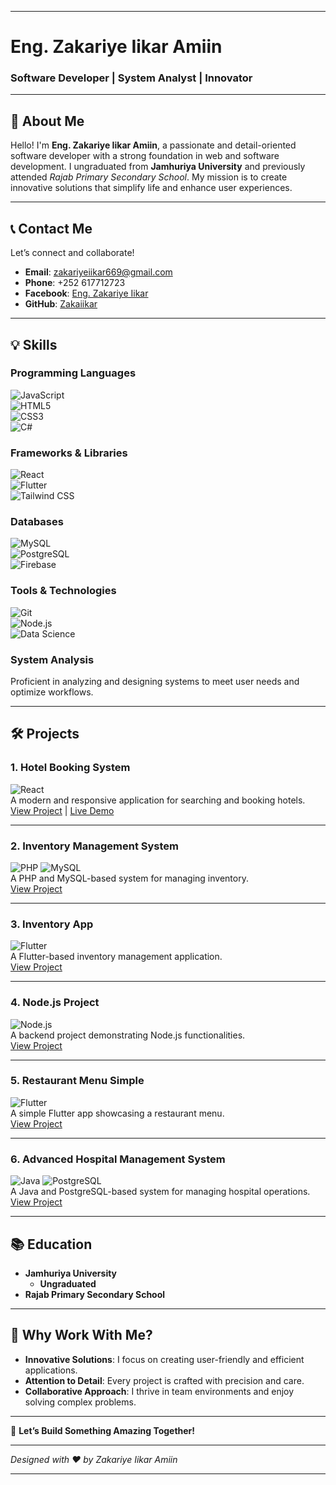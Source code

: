 [image_1]: https://pfst.cf2.poecdn.net/base/image/a94d2b9b05f68912d977a35eb23306504e4b12eff285d4c011a1d51ebeeba7a3?pmaid=279323200
[image_2]: https://pfst.cf2.poecdn.net/base/image/a86cfcea8bf2d1096a0f9c33b4f8de825f358402f4b752ecc72a5e52c8bf45f5?pmaid=279323220
[image_3]: https://pfst.cf2.poecdn.net/base/image/a341532423992185bda570b698b7b5ce72bddb056a8b470314be8031c3505cff?pmaid=279323251
[image_4]: https://pfst.cf2.poecdn.net/base/image/6fa5de181ca68ecba801da034f546daac4ce4e879c5b73fa017784e4a123c8cd?pmaid=279323271
[image_5]: https://pfst.cf2.poecdn.net/base/image/560d1e29cb90f466a3a1922a71ecfa7e4a17f8c14963b0c77e07f72e5c371eed?pmaid=279323300
[image_6]: https://pfst.cf2.poecdn.net/base/image/5a71e341af3332ffc3cddc59e1e3df5caa9b511c8d32c3d1884c3155c534ed08?pmaid=279323329
[image_7]: https://pfst.cf2.poecdn.net/base/image/dd0a370c2aa94bfbe11d33de5b844ac363f7c249fcdab6884951feb5d08ef470?pmaid=279323381
[image_8]: https://pfst.cf2.poecdn.net/base/image/792bdd2dafe0fc41b464313a92008d94a2e5256c8ec73527fcbee1f0f1648902?pmaid=279323406
[image_9]: https://pfst.cf2.poecdn.net/base/image/b7f531e9e9ac289e1b3a6b0d3873b64ab2cf5a704c13bc51d52c38e28a6793e3?pmaid=279323422
[image_10]: https://pfst.cf2.poecdn.net/base/image/9487d80b73344b48f81aafca42f9f9e74462907cf43533fe9bbdca8591f2af29?pmaid=279323441
[image_11]: https://pfst.cf2.poecdn.net/base/image/51e40fcdfc75879ecb5b9e53b04f825a94fe9ef0c62c39e9a2249f76ea5c6114?pmaid=279323459
[image_12]: https://pfst.cf2.poecdn.net/base/image/108acf00377e86049225e8e9aaf447b8155d07b8ffe0f43eec88d516667fbf82?pmaid=279323492
[image_13]: https://pfst.cf2.poecdn.net/base/image/26c0a8de4bc3a8e0e22c1c45f89f652d52ca570eaa8ac90c8c09d6855902ff1e?pmaid=279323525
[image_14]: https://pfst.cf2.poecdn.net/base/image/d0bf5dc102e852adaeb22ec3d20d7368d351d35e463fa4772941d5266e057548?pmaid=279323643
[image_15]: https://pfst.cf2.poecdn.net/base/image/f3a7410ca42ed1398e196f8140c66619223bd2a668d0ddcda8529120cc8d33b6?pmaid=279323888


---

# **Eng. Zakariye Iikar Amiin**  
### **Software Developer | System Analyst | Innovator**  


---

## 🚀 **About Me**  
Hello! I'm **Eng. Zakariye Iikar Amiin**, a passionate and detail-oriented software developer with a strong foundation in web and software development. I ungraduated from **Jamhuriya University** and previously attended *Rajab Primary Secondary School*. My mission is to create innovative solutions that simplify life and enhance user experiences.  

---

## 📞 **Contact Me**  
Let’s connect and collaborate!  

- **Email**: [zakariyeiikar669@gmail.com](mailto:zakariyeiikar669@gmail.com)  
- **Phone**: +252 617712723  
- **Facebook**: [Eng. Zakariye Iikar](https://www.facebook.com/share/15bdhjZMZo/)  
- **GitHub**: [Zakaiikar](https://github.com/Zakaiikar)  

---

## 💡 **Skills**  

### **Programming Languages**  
![JavaScript][image_1]  
![HTML5][image_2]  
![CSS3][image_3]  
![C#][image_4]  

### **Frameworks & Libraries**  
![React][image_5]  
![Flutter][image_6]  
![Tailwind CSS][image_7]  

### **Databases**  
![MySQL][image_8]  
![PostgreSQL][image_9]  
![Firebase][image_10]  

### **Tools & Technologies**  
![Git][image_11]  
![Node.js][image_12]  
![Data Science][image_13]  

### **System Analysis**  
Proficient in analyzing and designing systems to meet user needs and optimize workflows.  

---

## 🛠️ **Projects**  

### **1. Hotel Booking System**  
![React][image_5]  
A modern and responsive application for searching and booking hotels.  
[View Project](https://github.com/Zakaiikar/Hotel-booking-system-react) | [Live Demo](https://my-site11.netlify.app/)  

---

### **2. Inventory Management System**  
![PHP][image_14] ![MySQL][image_8]  
A PHP and MySQL-based system for managing inventory.  
[View Project](https://github.com/Zakaiikar/Inventory_management_system_php-and-msql)  

---

### **3. Inventory App**  
![Flutter][image_6]  
A Flutter-based inventory management application.  
[View Project](https://github.com/Zakaiikar/Inventory_app)  

---

### **4. Node.js Project**  
![Node.js][image_12]  
A backend project demonstrating Node.js functionalities.  
[View Project](https://github.com/Zakaiikar/project_Nodejs)  

---

### **5. Restaurant Menu Simple**  
![Flutter][image_6]  
A simple Flutter app showcasing a restaurant menu.  
[View Project](https://github.com/Zakaiikar/Resturant-Menu-Simple)  

---

### **6. Advanced Hospital Management System**  
![Java][image_15] ![PostgreSQL][image_9]  
A Java and PostgreSQL-based system for managing hospital operations.  
[View Project](https://github.com/Zakaiikar/Advanced-Hospital-Management-System-for-Advanved-Java)  

---

## 📚 **Education**  

- **Jamhuriya University**  
  - **Ungraduated**  
- **Rajab Primary Secondary School**  

---

## 🌟 **Why Work With Me?**  
- **Innovative Solutions**: I focus on creating user-friendly and efficient applications.  
- **Attention to Detail**: Every project is crafted with precision and care.  
- **Collaborative Approach**: I thrive in team environments and enjoy solving complex problems.  

---

📌 **Let’s Build Something Amazing Together!**  

---

*Designed with ❤️ by Zakariye Iikar Amiin*  

---

  

